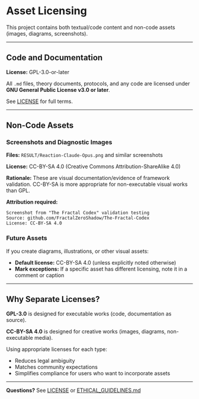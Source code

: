 # Asset Licensing

This project contains both textual/code content and non-code assets (images, diagrams, screenshots).

---

## Code and Documentation

**License:** GPL-3.0-or-later

All `.md` files, theory documents, protocols, and any code are licensed under **GNU General Public License v3.0 or later**.

See [LICENSE](LICENSE) for full terms.

---

## Non-Code Assets

### Screenshots and Diagnostic Images

**Files:** `RESULT/Reaction-Claude-Opus.png` and similar screenshots

**License:** CC-BY-SA 4.0 (Creative Commons Attribution-ShareAlike 4.0)

**Rationale:** These are visual documentation/evidence of framework validation. CC-BY-SA is more appropriate for non-executable visual works than GPL.

**Attribution required:**
```
Screenshot from "The Fractal Codex" validation testing
Source: github.com/FractalZeroShadow/The-Fractal-Codex
License: CC-BY-SA 4.0
```

### Future Assets

If you create diagrams, illustrations, or other visual assets:
- **Default license:** CC-BY-SA 4.0 (unless explicitly noted otherwise)
- **Mark exceptions:** If a specific asset has different licensing, note it in a comment or caption

---

## Why Separate Licenses?

**GPL-3.0** is designed for executable works (code, documentation as source).

**CC-BY-SA 4.0** is designed for creative works (images, diagrams, non-executable media).

Using appropriate licenses for each type:
- Reduces legal ambiguity
- Matches community expectations
- Simplifies compliance for users who want to incorporate assets

---

**Questions?** See [LICENSE](LICENSE) or [ETHICAL_GUIDELINES.md](ETHICAL_GUIDELINES.md)